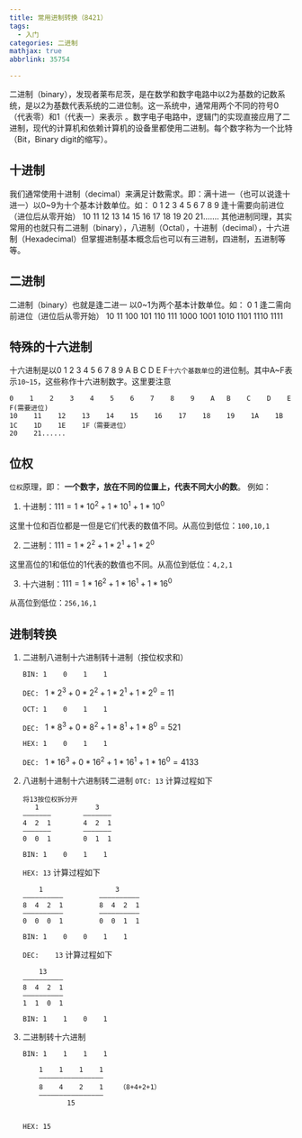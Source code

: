 ```yaml
---
title: 常用进制转换（8421）
tags:
  - 入门
categories: 二进制
mathjax: true
abbrlink: 35754

---
```


二进制（binary），发现者莱布尼茨，是在数学和数字电路中以2为基数的记数系统，是以2为基数代表系统的二进位制。这一系统中，通常用两个不同的符号0（代表零）和1（代表一）来表示 。数字电子电路中，逻辑门的实现直接应用了二进制，现代的计算机和依赖计算机的设备里都使用二进制。每个数字称为一个比特（Bit，Binary digit的缩写）。<!--more-->

## 十进制

我们通常使用十进制（decimal）来满足计数需求。即：满十进一（也可以说逢十进一）以0~9为十个基本计数单位。如：
0    1    2    3    4    5    6    7    8    9    逢十需要向前进位（进位后从零开始）
10    11    12    13    14    15    16    17    18    19
20    21.......
其他进制同理，其实常用的也就只有二进制（binary），八进制（Octal），十进制（decimal），十六进制（Hexadecimal）但掌握进制基本概念后也可以有三进制，四进制，五进制等等。

## 二进制

二进制（binary）也就是逢二进一 以0~1为两个基本计数单位。如：
0 1 逢二需向前进位（进位后从零开始）
10 11 100 101 110 111 1000 1001 1010 1101 1110 1111 

## 特殊的十六进制

十六进制是以0 1 2 3 4 5 6 7 8 9 A B C D E  F`十六个基数单位`的进位制。其中A~F表示`10~15`，这些称作十六进制数字。这里要注意

```
0    1    2    3    4    5    6    7    8    9    A   B    C    D    E    F(需要进位)
10    11    12    13    14    15    16    17    18    19    1A    1B    1C    1D    1E    1F（需要进位）
20    21......
```



## 位权

`位权`原理，即：
**一个数字，放在不同的位置上，代表不同大小的数**。
例如：

1. 十进制：$111=1*10^2+1*10^1+1*10^0$ 

这里十位和百位都是一但是它们代表的数值不同。从高位到低位：`100,10,1`

2. 二进制：$111=1*2^2+1*2^1+1*2^0$

这里高位的1和低位的1代表的数值也不同。从高位到低位：`4,2,1`

3. 十六进制：$111=1*16^2+1*16^1+1*16^0$

从高位到低位：`256,16,1`

## 进制转换

1. 二进制八进制十六进制转十进制（按位权求和）

    `BIN: 1    0    1    1`
    
    `DEC: `  $1*2^3+0*2^2+1*2^1+1*2^0=11$
    
    `OCT: 1    0    1    1`
    
    `DEC: `  $1*8^3+0*8^2+1*8^1+1*8^0=521$
    
    `HEX: 1    0    1    1`
    
    `DEC: ` $1*16^3+0*16^2+1*16^1+1*16^0=4133$
   
2. 八进制十进制十六进制转二进制
    `OTC: 13`   计算过程如下
    ```
    将13按位权拆分开
       1              3
    ———————        ———————
    4  2  1        4  2  1    
    ———————        ———————
    0  0  1        0  1  1
    ```
    `BIN: 1    0    1    1`
    

    `HEX: 13`    计算过程如下
    ```
        1                  3
    ——————————         ——————————
    8  4  2  1         8  4  2  1    
    ——————————         ——————————
    0  0  0  1         0  0  1  1
    ```
    `BIN: 1    0    0    1    1`
    
    `DEC:    13`    计算过程如下
    ```
        13
    ——————————
    8  4  2  1
    ——————————
    1  1  0  1
    ```
    `BIN: 1    1    0    1`
    
3. 二进制转十六进制

    `BIN: 1    1    1    1`
    ```
        1    1    1    1
        ————————————————
        8    4    2    1    （8+4+2+1）
        ————————————————
               15
         
    ```
    `HEX: 15`
    


    
















